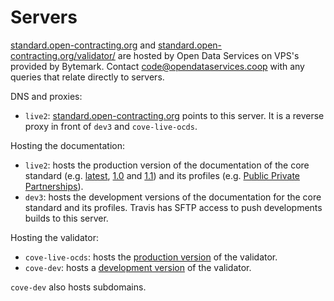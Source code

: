 # Servers

[standard.open-contracting.org](http://standard.open-contracting.org) and [standard.open-contracting.org/validator/](http://standard.open-contracting.org/validator/) are hosted by Open Data Services on VPS's provided by Bytemark. Contact [code@opendataservices.coop](mailto:code@opendataservices.coop) with any queries that relate directly to servers.

DNS and proxies:

* `live2`: [standard.open-contracting.org](http://standard.open-contracting.org/) points to this server. It is a reverse proxy in front of `dev3` and `cove-live-ocds`.

Hosting the documentation:

* `live2`: hosts the production version of the documentation of the core standard (e.g. [latest](http://standard.open-contracting.org/latest/), [1.0](http://standard.open-contracting.org/1.0/) and [1.1](http://standard.open-contracting.org/1.1/)) and its profiles (e.g. [Public Private Partnerships](http://standard.open-contracting.org/profiles/ppp/latest/en/)).
* `dev3`: hosts the development versions of the documentation for the core standard and its profiles. Travis has SFTP access to push developments builds to this server.

Hosting the validator:

* `cove-live-ocds`: hosts the [production version]((http://standard.open-contracting.org/validator/)) of the validator.
* `cove-dev`: hosts a [development version](http://dev.cove.opendataservices.coop/validator/) of the validator.

`cove-dev` also hosts subdomains.

